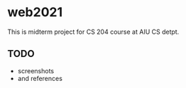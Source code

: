 # web2021

This is midterm project for CS 204 course at AIU CS detpt.

## TODO
- screenshots
- and references
